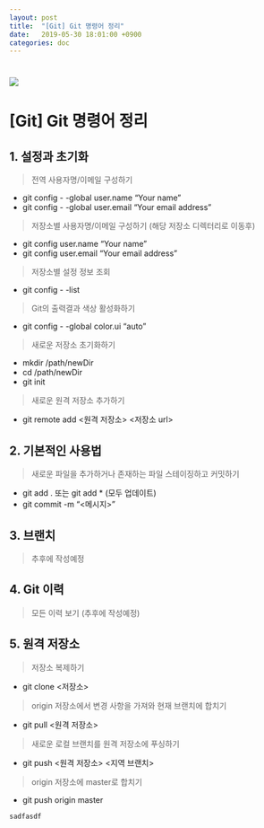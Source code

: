 ```yaml
---
layout: post
title:  "[Git] Git 명령어 정리"
date:   2019-05-30 18:01:00 +0900
categories: doc
---
```


# <img src="https://git-scm.com/images/logo@2x.png">


# [Git] Git 명령어 정리
## 1. 설정과 초기화
> 전역 사용자명/이메일 구성하기

- git config - -global user.name “Your name”
- git config - -global user.email “Your email address”

> 저장소별 사용자명/이메일 구성하기 (해당 저장소 디렉터리로 이동후)
- git config user.name “Your name”
- git config user.email “Your email address”

> 저장소별 설정 정보 조회
- git config - -list

> Git의 출력결과 색상 활성화하기
- git config - -global color.ui “auto”

> 새로운 저장소 초기화하기
- mkdir /path/newDir
- cd /path/newDir
- git init

> 새로운 원격 저장소 추가하기
- git remote add <원격 저장소> <저장소 url>


## 2. 기본적인 사용법
> 새로운 파일을 추가하거나 존재하는 파일 스테이징하고 커밋하기
- git add . 또는 git add * (모두 업데이트)
- git commit -m “<메시지>”


## 3. 브랜치
> 추후에 작성예정

## 4. Git 이력
> 모든 이력 보기 (추후에 작성예정)

## 5. 원격 저장소
> 저장소 복제하기
- git clone <저장소>

> origin 저장소에서 변경 사항을 가져와 현재 브랜치에 합치기
- git pull <원격 저장소>

> 새로운 로컬 브랜치를 원격 저장소에 푸싱하기
- git push <원격 저장소> <지역 브랜치>

> origin 저장소에 master로 합치기
- git push origin master



```
sadfasdf

```

